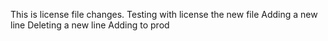 This is license file changes.
Testing with license the new file
Adding a new line
Deleting a new line
Adding to prod


